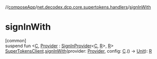 //[composeApp](../../index.md)/[net.decodex.dcp.core.supertokens.handlers](index.md)/[signInWith](sign-in-with.md)

# signInWith

[common]\
suspend fun &lt;[C](sign-in-with.md), [Provider](sign-in-with.md) : [SignInProvider](-sign-in-provider/index.md)&lt;[C](sign-in-with.md), [R](sign-in-with.md)&gt;, [R](sign-in-with.md)&gt; [SuperTokensClient](../net.decodex.dcp.core.supertokens/-super-tokens-client/index.md).[signInWith](sign-in-with.md)(provider: [Provider](sign-in-with.md), config: [C](sign-in-with.md).() -&gt; [Unit](https://kotlinlang.org/api/latest/jvm/stdlib/kotlin/-unit/index.html)): [R](sign-in-with.md)

